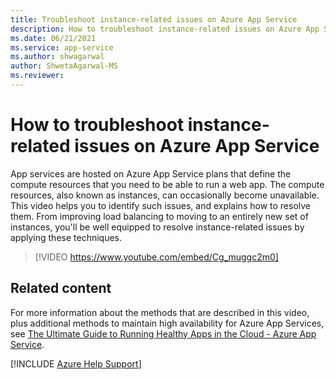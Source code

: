 ```yaml
---
title: Troubleshoot instance-related issues on Azure App Service
description: How to troubleshoot instance-related issues on Azure App Service
ms.date: 06/21/2021
ms.service: app-service
ms.author: shwagarwal
author: ShwetaAgarwal-MS
ms.reviewer: 
---
```

# How to troubleshoot instance-related issues on Azure App Service

App services are hosted on Azure App Service plans that define the compute resources that you need to be able to run a web app. The compute resources, also known as instances, can occasionally become unavailable. This video helps you to identify such issues, and explains how to resolve them. From improving load balancing to moving to an entirely new set of instances, you'll be well equipped to resolve instance-related issues by applying these techniques.

> [!VIDEO https://www.youtube.com/embed/Cg_muggc2m0]

## Related content

For more information about the methods that are described in this video, plus additional methods to maintain high availability for Azure App Services, see [The Ultimate Guide to Running Healthy Apps in the Cloud - Azure App Service](https://azure.github.io/AppService/2020/05/15/Robust-Apps-for-the-cloud.html).

[!INCLUDE [Azure Help Support](../../includes/azure-help-support.md)]
